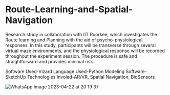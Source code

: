 # Route-Learning-and-Spatial-Navigation
Research study in collaboration with IIT Roorkee, which investigates the Route learning and Planning with the aid of psycho-physiological responses. In this study, participants will be
transverse through several virtual maze environments, and the
physiological response will be recorded throughout the
experiment session. The procedure is safe and straightforward and
provides minimal risk.

Software Used-Vizard
Language Used-Python
Modeling Software-SketchUp
Technologies Involed-AR/VR, Spatial Navigation, BioSensors


![WhatsApp Image 2023-04-22 at 20 19 37](https://user-images.githubusercontent.com/93007487/233791578-2c9c41c0-9f74-4b20-877a-874b1ef8ccbf.jpg)
